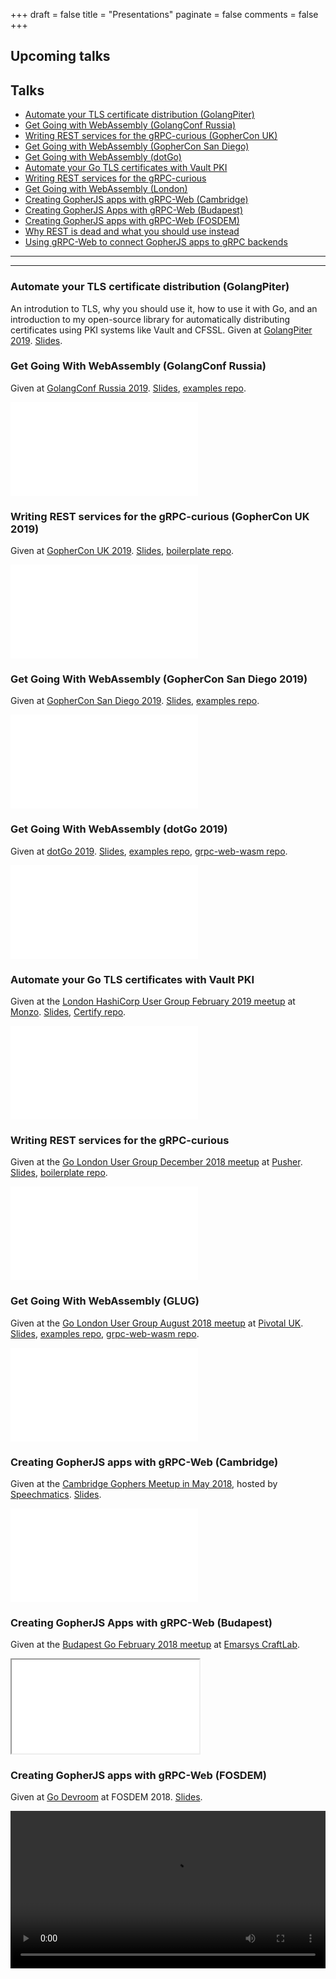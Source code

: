 +++
draft = false
title = "Presentations"
paginate = false
comments = false
+++

## Upcoming talks

## Talks

- [Automate your TLS certificate distribution (GolangPiter)](#certify-golangpiter)
- [Get Going with WebAssembly (GolangConf Russia)](#webassembly-golangconf)
- [Writing REST services for the gRPC-curious (GopherCon UK)](#gateway-gophercon-uk)
- [Get Going with WebAssembly (GopherCon San Diego)](#webassembly-gophercon)
- [Get Going with WebAssembly (dotGo)](#webassembly-dotgo)
- [Automate your Go TLS certificates with Vault PKI](#certify)
- [Writing REST services for the gRPC-curious](#gateway)
- [Get Going with WebAssembly (London)](#webassembly-london)
- [Creating GopherJS apps with gRPC-Web (Cambridge)](#grpcweb-cambridge)
- [Creating GopherJS Apps with gRPC-Web (Budapest)](#grpcweb-budapest)
- [Creating GopherJS apps with gRPC-Web (FOSDEM)](#grpcweb-fosdem)
- [Why REST is dead and what you should use instead](#rest)
- [Using gRPC-Web to connect GopherJS apps to gRPC backends](#grpcweb-london)

---

---

### Automate your TLS certificate distribution (GolangPiter) <a name="certify-golangpiter"></a>

An introdution to TLS, why you should use it, how to use it with Go, and an
introduction to my open-source library for automatically distributing certificates
using PKI systems like Vault and CFSSL.
Given at [GolangPiter 2019](https://golangpiter.com/en/materials/2646).
[Slides](https://talks.godoc.org/github.com/johanbrandhorst/presentations/golangpiter-ru-2019/certify.slide).


### Get Going With WebAssembly (GolangConf Russia) <a name="webassembly-golangconf"></a>

Given at [GolangConf Russia 2019](https://golangconf.ru/en/2019). 
[Slides](https://talks.godoc.org/github.com/johanbrandhorst/presentations/golangconf-ru-2019/wasm.slide),
[examples repo](https://github.com/johanbrandhorst/wasm-experiments).

<div class="wrap">
    <iframe src="//www.youtube.com/embed/LVFcD7XJ89g" frameborder="0" allow="accelerometer; autoplay; encrypted-media; gyroscope; picture-in-picture" allowfullscreen></iframe>
</div>

### Writing REST services for the gRPC-curious (GopherCon UK 2019) <a name="gateway-gophercon-uk"></a>

Given at [GopherCon UK 2019](https://www.gophercon.co.uk/).
[Slides](https://talks.godoc.org/github.com/johanbrandhorst/presentations/gophercon-uk-2019/gateway.slide),
[boilerplate repo](https://github.com/johanbrandhorst/grpc-gateway-boilerplate).

<div class="wrap">
    <iframe src="//www.youtube.com/embed/Pq1paKC-fXk" frameborder="0" allow="accelerometer; autoplay; encrypted-media; gyroscope; picture-in-picture" allowfullscreen></iframe>
</div>

### Get Going With WebAssembly (GopherCon San Diego 2019) <a name="webassembly-gophercon"></a>

Given at [GopherCon San Diego 2019](https://www.gophercon.com/).
[Slides](https://talks.godoc.org/github.com/johanbrandhorst/presentations/gophercon-us-2019/wasm.slide),
[examples repo](https://github.com/johanbrandhorst/wasm-experiments).

<div class="wrap">
    <iframe src="//www.youtube.com/embed/Dxs4LGjmEL4" frameborder="0" allow="accelerometer; autoplay; encrypted-media; gyroscope; picture-in-picture" allowfullscreen></iframe>
</div>

### Get Going With WebAssembly (dotGo 2019) <a name="webassembly-dotgo"></a>

Given at [dotGo 2019](https://2019.dotgo.eu).
[Slides](https://talks.godoc.org/github.com/johanbrandhorst/presentations/wasm/wasm.slide),
[examples repo](https://github.com/johanbrandhorst/wasm-experiments),
[grpc-web-wasm repo](https://github.com/johanbrandhorst/grpcweb-wasm-example).

<div class="wrap">
    <iframe src="//www.youtube.com/embed/osVHH7rjpxs" frameborder="0" allow="accelerometer; autoplay; encrypted-media; gyroscope; picture-in-picture" allowfullscreen></iframe>
</div>

### Automate your Go TLS certificates with Vault PKI <a name="certify"></a>

Given at the [London HashiCorp User Group February 2019 meetup](https://www.meetup.com/London-HashiCorp-User-Group/events/258184914/)
at [Monzo](https://monzo.com/).
[Slides](https://talks.godoc.org/github.com/johanbrandhorst/presentations/certify/certify.slide),
[Certify repo](https://github.com/johanbrandhorst/certify).

<div class="wrap">
    <iframe src="//www.youtube.com/embed/4We8yg9yefA" frameborder="0" allow="accelerometer; autoplay; encrypted-media; gyroscope; picture-in-picture" allowfullscreen></iframe>
</div>

### Writing REST services for the gRPC-curious <a name="gateway"></a>

Given at the [Go London User Group December 2018 meetup](https://www.meetup.com/Go-London-User-Group/events/256927219/)
at [Pusher](https://pusher.com/).
[Slides](https://talks.godoc.org/github.com/johanbrandhorst/presentations/gateway/gateway.slide),
[boilerplate repo](https://github.com/johanbrandhorst/grpc-gateway-boilerplate).

<div class="wrap">
    <iframe src="//www.youtube.com/embed/qFLJEgbTKaU" frameborder="0" allow="accelerometer; autoplay; encrypted-media; gyroscope; picture-in-picture" allowfullscreen></iframe>
</div>

### Get Going With WebAssembly (GLUG) <a name="webassembly-london"></a>

Given at the [Go London User Group August 2018 meetup](https://www.meetup.com/Go-London-User-Group/events/253558750/)
at [Pivotal UK](https://pivotal.io/).
[Slides](https://talks.godoc.org/github.com/johanbrandhorst/presentations/wasm-lightning/wasm.slide),
[examples repo](https://github.com/johanbrandhorst/wasm-experiments),
[grpc-web-wasm repo](https://github.com/johanbrandhorst/grpcweb-wasm-example).

<div class="wrap">
    <iframe src="//www.youtube.com/embed/iTrx0BbUXI4" frameborder="0" allow="accelerometer; autoplay; encrypted-media; gyroscope; picture-in-picture" allowfullscreen></iframe>
</div>

### Creating GopherJS apps with gRPC-Web (Cambridge) <a name="grpcweb-cambridge"></a>

Given at the [Cambridge Gophers Meetup in May 2018](https://www.meetup.com/Cambridge-Gophers/events/249735338/),
hosted by [Speechmatics](https://www.speechmatics.com/).
[Slides](https://talks.godoc.org/github.com/johanbrandhorst/presentations/cambridge/grpcweb.slide).

<div class="wrap">
    <iframe src="//www.youtube.com/embed/ITi6CkPv_78?start=58" frameborder="0" allow="accelerometer; autoplay; encrypted-media; gyroscope; picture-in-picture" allowfullscreen></iframe>
</div>

### Creating GopherJS Apps with gRPC-Web (Budapest)<a name="grpcweb-budapest"></a>

Given at the [Budapest Go February 2018 meetup](https://www.meetup.com/go-budapest/events/247047261/)
at [Emarsys CraftLab](http://craftlab.hu/).

<div class="wrap">
    <iframe src="//talks.godoc.org/github.com/johanbrandhorst/presentations/budapest/grpcweb.slide"></iframe>
</div>

### Creating GopherJS apps with gRPC-Web (FOSDEM) <a name="grpcweb-fosdem"></a>

Given at [Go Devroom](https://fosdem.org/2018/schedule/event/gopherjs/) at FOSDEM 2018.
[Slides](https://talks.godoc.org/github.com/johanbrandhorst/presentations/fosdem/grpcweb.slide).

<video src="//video.fosdem.org/2018/H.1308%20(Rolin)/gopherjs.webm" width="100%" preload="metadata" controls/>

### Why REST is dead and what you should use instead <a name="rest"></a>

Given at the [Basingstoke Tech Scene October 2017 meetup](https://www.meetup.com/thebasingstoketechscene/events/243852909/)
at [Desklodge Basingstoke](https://desklodge.com/welcometodesklodgebasingstoke/).

<div class="wrap">
    <iframe src="//talks.godoc.org/github.com/johanbrandhorst/presentations/rest/rest.slide"></iframe>
</div>

### Using gRPC-Web to connect GopherJS apps to gRPC backends <a name="grpcweb-london"></a>

Given at the [Go London User Group September 2017 meetup](https://www.meetup.com/Go-London-User-Group/events/243176499/)
at [Skillsmatter | CodeNode](https://skillsmatter.com/contact-us).
[Recording](https://skillsmatter.com/skillscasts/10924-using-grpc-web-to-connect-gopherjs-apps-to-grpc-backends).

<div class="wrap">
    <iframe src="//talks.godoc.org/github.com/johanbrandhorst/grpcweb-presentation/grpcweb-lightning.slide"></iframe>
</div>
